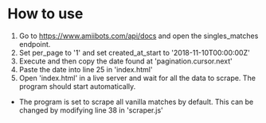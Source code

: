 # How to use
1. Go to https://www.amiibots.com/api/docs and open the singles_matches endpoint.
2. Set per_page to '1' and set created_at_start to '2018-11-10T00:00:00Z'
3. Execute and then copy the date found at 'pagination.cursor.next'
4. Paste the date into line 25 in 'index.html'
5. Open 'index.html' in a live server and wait for all the data to scrape. The program should start automatically.

- The program is set to scrape all vanilla matches by default. This can be changed by modifying line 38 in 'scraper.js'
